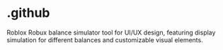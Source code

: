 # .github
Roblox Robux balance simulator tool for UI/UX design, featuring display simulation for different balances and customizable visual elements.
